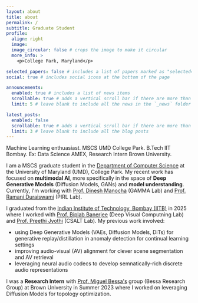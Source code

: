 ```yaml
---
layout: about
title: about
permalink: /
subtitle: Graduate Student
profile:
  align: right
  image: 
  image_circular: false # crops the image to make it circular
  more_info: >
    <p>College Park, Maryland</p>

selected_papers: false # includes a list of papers marked as "selected={true}"
social: true # includes social icons at the bottom of the page

announcements:
  enabled: true # includes a list of news items
  scrollable: true # adds a vertical scroll bar if there are more than 3 news items
  limit: 5 # leave blank to include all the news in the `_news` folder

latest_posts:
  enabled: false
  scrollable: true # adds a vertical scroll bar if there are more than 3 new posts items
  limit: 3 # leave blank to include all the blog posts
---
```

Machine Learning enthuasiast. MSCS UMD College Park. B.Tech IIT Bombay. Ex: Data Science AMEX, Research Intern Brown University.

I am a MSCS graduate student in the [Department of Computer Science](https://www.cs.umd.edu/) at the University of Maryland (UMD), College Park. My recent work has focused on **multimodal AI**, more specifically in the space of **Deep Generative Models** (Diffusion Models, GANs) and **model understanding**. Currently, I'm working with [Prof. Dinesh Manocha](https://www.cs.umd.edu/people/dmanocha) (GAMMA Lab) and [Prof. Ramani Duraiswami](https://www.cs.umd.edu/people/ramanid) (PIRL Lab). 

I graduated from the [Indian Institute of Technology, Bombay (IITB)](https://www.iitb.ac.in/) in 2025 where I worked with [Prof. Biplab Banerjee](https://biplab-banerjee.github.io/) (Deep Visual Computning Lab) and [Prof. Preethi Jyothi](https://www.cse.iitb.ac.in/~pjyothi/) (CSALT Lab). My previous work involved:
  - using Deep Generative Models (VAEs, Diffusion Models, DiTs) for generative replay/distillation in anomaly detection for continual learning settings
  - improving audio-visual (AV) alignment for clever scene segmentation and AV retrieval
  - leveraging neural audio codecs to develop semnatically-rich discrete audio representations

I was a **Research Intern** with [Prof. Miguel Bessa's](https://vivo.brown.edu/display/mbessa) group (Bessa Research Group) at Brown University in Summer 2023 where I worked on leveraging Diffusion Models for topology optimization.
